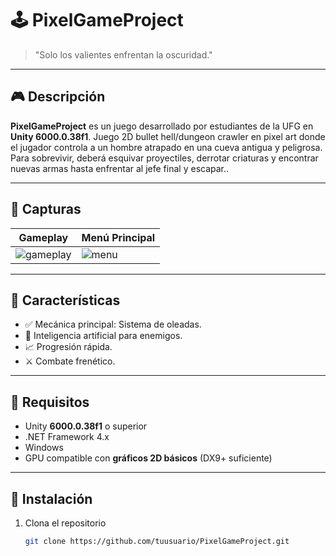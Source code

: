 # 🕹️ PixelGameProject
> "Solo los valientes enfrentan la oscuridad."

---

## 🎮 Descripción

**PixelGameProject** es un juego desarrollado por estudiantes de la UFG en **Unity 6000.0.38f1**. Juego 2D bullet hell/dungeon crawler en pixel art donde el
jugador controla a un hombre atrapado en una cueva antigua y
peligrosa. Para sobrevivir, deberá esquivar proyectiles, derrotar
criaturas y encontrar nuevas armas hasta enfrentar al jefe final y
escapar..

---

## 📸 Capturas

| Gameplay | Menú Principal |
|---------|----------------|
| ![gameplay](./Screenshots/gameplay.png) | ![menu](./Screenshots/menu.png) |

---

## 🚀 Características

- ✅ Mecánica principal: Sistema de oleadas.  
- 🧠 Inteligencia artificial para enemigos.
- 📈 Progresión rápida.
- ⚔️ Combate frenético.

---

## 🧩 Requisitos

- Unity **6000.0.38f1** o superior  
- .NET Framework 4.x  
- Windows
- GPU compatible con **gráficos 2D básicos** (DX9+ suficiente)

---

## 🔧 Instalación

1. Clona el repositorio  
   ```bash
   git clone https://github.com/tuusuario/PixelGameProject.git
